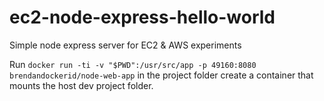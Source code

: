 # ec2-node-express-hello-world
Simple node express server for EC2 &amp; AWS experiments

Run `docker run -ti -v "$PWD":/usr/src/app -p 49160:8080 brendandockerid/node-web-app` in the project folder create a container that mounts the host dev project folder.